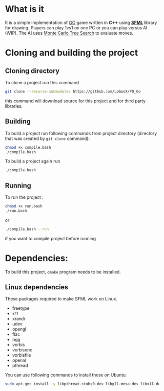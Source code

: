 # What is it
It is a simple implementation of [GO](https://en.wikipedia.org/wiki/Go_(game)) game written in **C++** using **[SFML](https://github.com/SFML/SFML)** library for drawing.
Players can play 1vs1 on one PC or you can play versus AI (WIP).
The AI uses [Monte Carlo Tree Search](http://wikipedia.org/wiki/Monte-Carlo_Tree_Search) to evaluate moves.

# Cloning and building the project

## Cloning directory
To clone a project run this command
```bash
git clone --recurse-submodules https://github.com/LoGosX/PO_Go
```
this command will download source for this project and for third party libraries.

## Building 
To build a project run following commands from project directory (directory that was created by ```git clone``` command):
```bash
chmod +x compile.bash
./compile.bash
```

To build a project again run 
```bash
./compile.bash
``` 

## Running
To run the project :
```bash
chmod +x run.bash
./run.bash
```
or
```bash
./compile.bash --run
```
if you want to compile project before running


# Dependencies:
To build this project, ```cmake``` program needs to be installed.
## Linux dependencies
These packages required to make SFML work on Linux.
+ freetype
+ x11
+ xrandr
+ udev
+ opengl
+ flac
+ ogg
+ vorbis
+ vorbisenc
+ vorbisfile
+ openal
+ pthread

You can use following commands to install those on Ubuntu:
```bash
sudo apt-get install -y libpthread-stubs0-dev libgl1-mesa-dev libx11-dev libxrandr-dev libfreetype6-dev libglew1.5-dev libjpeg8-dev libsndfile1-dev libopenal-dev libudev-dev libxcb-image0-dev libjpeg-dev libflac-dev
```